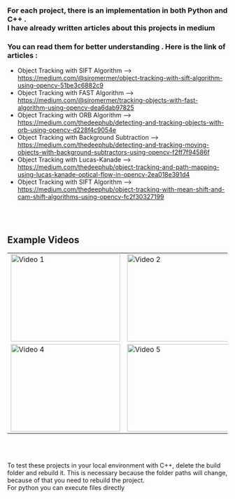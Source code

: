 
### For each project, there is an implementation in both Python and C++ .<br> I have already written articles about this projects in medium
### You can read them for better understanding . Here is the link of articles : 

- Object Tracking with SIFT Algorithm --> https://medium.com/@siromermer/object-tracking-with-sift-algorithm-using-opencv-51be3c6882c9
- Object Tracking with FAST Algorithm --> https://medium.com/@siromermer/tracking-objects-with-fast-algorithm-using-opencv-dea6dab97825
- Object Tracking with ORB Algorithm  --> https://medium.com/thedeephub/detecting-and-tracking-objects-with-orb-using-opencv-d228f4c9054e
- Object Tracking with Background Subtraction --> https://medium.com/thedeephub/detecting-and-tracking-moving-objects-with-background-subtractors-using-opencv-f2ff7f94586f
- Object Tracking with Lucas-Kanade --> https://medium.com/thedeephub/object-tracking-and-path-mapping-using-lucas-kanade-optical-flow-in-opencv-2ea018e391d4
- Object Tracking with SIFT Algorithm --> https://medium.com/thedeephub/object-tracking-with-mean-shift-and-cam-shift-algorithms-using-opencv-fc2f30327199

<br><br>


## Example Videos  

 
<table>
  <tr>
    <td>
      <img width="250" height="200" src="https://github.com/user-attachments/assets/1602cd85-b81d-4f0d-a52c-31f32fedf7cb" alt="Video 1">
    </td>
    <td>
      <img width="250" height="200" src="https://github.com/user-attachments/assets/583d27d7-9f35-40e8-8f36-7310e92ebf3e" alt="Video 2">
    </td>
    <td>
      <img width="250" height="200" src="https://github.com/user-attachments/assets/9685de89-5f84-4fa8-b36d-4a893c5da276" alt="Video 3">
    </td>
  </tr>
  <tr>
    <td>
      <img width="250" height="200" src="https://github.com/user-attachments/assets/65846a37-77c4-4041-97f8-e59536f58fc1" alt="Video 4">
    </td>
    <td>
      <img width="250" height="200" src="https://github.com/user-attachments/assets/c6829437-ad16-490d-a346-b87a1f901392" alt="Video 5">
    </td>
    <td>
      <img width="250" height="200" src="https://github.com/user-attachments/assets/b3ac8d7e-c6d1-4229-83b0-033e6940f6fb" alt="Video 6">
    </td>
  </tr>
</table>

<br><br>

To test these projects in your local environment with C++, delete the build folder and rebuild it. This is necessary because the folder paths will change, because of that you need to rebuild the project.<br>
For python you can execute files directly 

<br><br>


